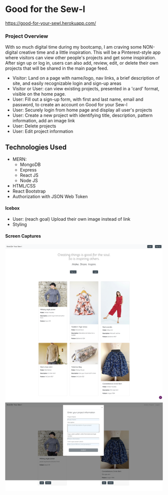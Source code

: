 # Good for the Sew-l
https://good-for-your-sewl.herokuapp.com/

### Project Overview
With so much digital time during my bootcamp, I am craving some NON-digital creative time and a little inspiration. This will be a Pinterest-style app where visitors can view other people's projects and get some inspiration. After sign up or log in, users can also add, review, edit, or delete their own projects that will be shared in the main page feed.
* Visitor: Land on a page with name/logo, nav links, a brief description of site, and easily recognizable login and sign-up areas
* Visitor or User: can view existing projects, presented in a 'card' format, visible on the home page.
* User: Fill out a sign-up form, with first and last name, email and password, to create an account on Good for your Sew-l
* User: Securely login from home page and display all user's projects
* User: Create a new project with identifying title, description, pattern information, add an image link
* User: Delete projects
* User: Edit project information

## Technologies Used
* MERN:
    * MongoDB
    * Express
    * React JS
    * Node JS
* HTML/CSS
* React Bootstrap
* Authorization with JSON Web Token

#### Icebox
* User: (reach goal) Upload their own image instead of link
* Styling

#### Screen Captures
![Good for your Sew-l landing page](/public/screen-captures/good-sewl-landing.png?raw=true "Good for you Sew-l Landing Page")
![Good for your Sew-l create project form](/public/screen-captures/good-sewl-create-form.png?raw=true "Good for you Sew-l create project form")
